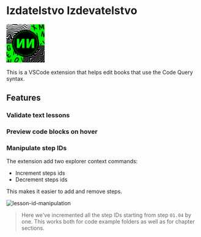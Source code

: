 # Izdatelstvo Izdevatelstvo
  
<img src='./images/icon.png' width='100'/>

This is a VSCode extension that helps edit books that use the Code Query syntax.

## Features

### Validate text lessons

### Preview code blocks on hover

### Manipulate step IDs

The extension add two explorer context commands:

* Increment steps ids
* Decrement steps ids

This makes it easier to add and remove steps.

![lesson-id-manipulation](https://user-images.githubusercontent.com/450319/140412251-180b3839-e547-4ee8-b0cb-327460f66973.gif)

>Here we've incremented all the step IDs starting from step `01.04` by one. This works both for code example folders as well as for chapter sections.
